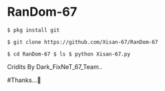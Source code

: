 # RanDom-67


` $ pkg install git `

` $ git clone https://github.com/Xisan-67/RanDom-67 `

`$ cd RanDom-67
 $ ls
 $ python Xisan-67.py`

 Cridits By Dark_FixNeT_67_Team..

 #Thanks...🥰
